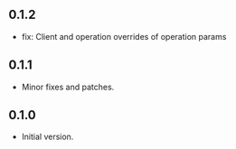 ## 0.1.2

- fix: Client and operation overrides of operation params

## 0.1.1

- Minor fixes and patches.

## 0.1.0

- Initial version.
